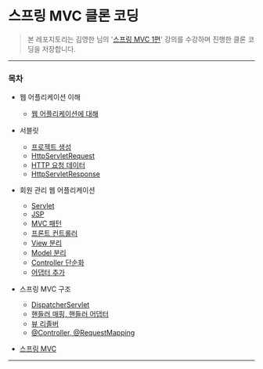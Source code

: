 # 스프링 MVC 클론 코딩

> 본 레포지토리는 김영한 님의 '[스프링 MVC 1편](https://inf.run/kMtp)' 강의를 수강하며 진행한 클론 코딩을 저장합니다.

***

### 목차

* 웹 어플리케이션 이해
  * [웹 어플리케이션에 대해](https://yeonyeon.tistory.com/80?category=925909)
  
* 서블릿
  * [프로젝트 생성](https://yeonyeon.tistory.com/81)
  * [HttpServletRequest](https://yeonyeon.tistory.com/87)
  * [HTTP 요청 데이터](https://yeonyeon.tistory.com/98)
  * [HttpServletResponse](https://yeonyeon.tistory.com/99)

* 회원 관리 웹 어플리케이션
  * [Servlet](https://yeonyeon.tistory.com/100)
  * [JSP](https://yeonyeon.tistory.com/101)
  * [MVC 패턴](https://yeonyeon.tistory.com/102)
  * [프론트 컨트롤러](https://yeonyeon.tistory.com/103)
  * [View 분리](https://yeonyeon.tistory.com/104)
  * [Model 분리](https://yeonyeon.tistory.com/105)
  * [Controller 단순화](https://yeonyeon.tistory.com/106)
  * [어댑터 추가](https://yeonyeon.tistory.com/108)

* 스프링 MVC 구조
  * [DispatcherServlet](https://yeonyeon.tistory.com/111)
  * [핸들러 매핑, 핸들러 어댑터](https://yeonyeon.tistory.com/112)
  * [뷰 리졸버](https://yeonyeon.tistory.com/115)
  * [@Controller, @RequestMapping](https://yeonyeon.tistory.com/116)
  
* [스프링 MVC](https://github.com/yeon-06/inflearnMVC1-2)


***
